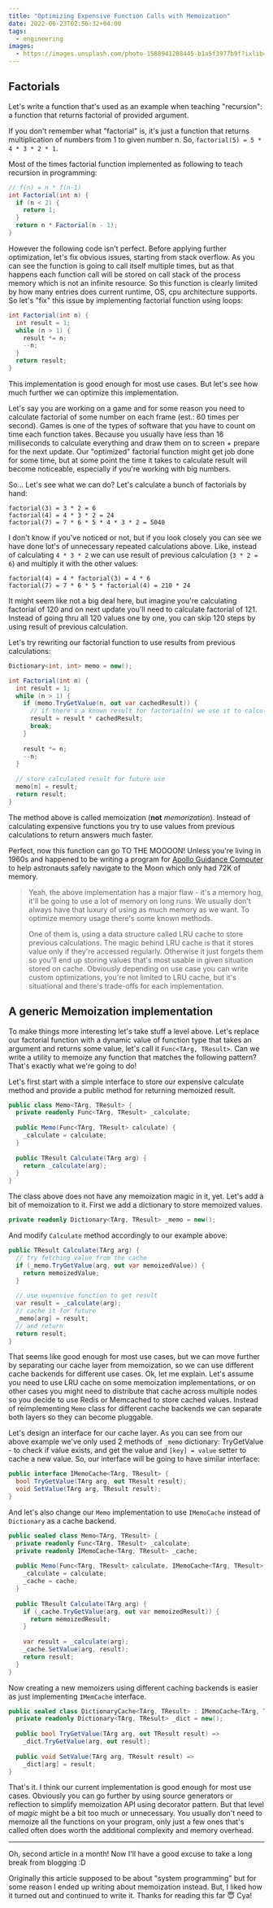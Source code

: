 ```yaml
---
title: "Optimizing Expensive Function Calls with Memoization"
date: 2022-06-23T02:56:32+04:00
tags:
  - engineering
images:
  - https://images.unsplash.com/photo-1588941288445-b1a5f3977b9f?ixlib=rb-1.2.1&ixid=MnwxMjA3fDB8MHxwaG90by1wYWdlfHx8fGVufDB8fHx8&auto=format&fit=crop&w=1740&q=80
---
```


## Factorials

Let's write a function that's used as an example when teaching "recursion": a function that returns factorial of provided argument.

If you don't remember what "factorial" is, it's just a function that returns multiplication of numbers from 1 to given number n. So, `factorial(5) = 5 * 4 * 3 * 2 * 1`.

Most of the times factorial function implemented as following to teach recursion in programming:

```csharp
// f(n) = n * f(n-1)
int Factorial(int n) {
  if (n < 2) {
    return 1;
  }
  return n * Factorial(n - 1);
}
```

However the following code isn't perfect. Before applying further optimization, let's fix obvious issues, starting from stack overflow. As you can see the function is going to call itself multiple times, but as that happens each function call will be stored on call stack of the process memory which is not an infinite resource. So this function is clearly limited by how many entries does current runtime, OS, cpu architecture supports. So let's "fix" this issue by implementing factorial function using loops:

```csharp 
int Factorial(int n) {
  int result = 1;
  while (n > 1) {
    result *= n;
    --n;
  }
  return result;
}
```

This implementation is good enough for most use cases. But let's see how much further we can optimize this implementation.

Let's say you are working on a game and for some reason you need to calculate factorial of some number on each frame (est.: 60 times per second). Games is one of the types of software that you have to count on time each function takes. Because you usually have less than 16 milliseconds to calculate everything and draw them on to screen + prepare for the next update. Our "optimized" factorial function might get job done for some time, but at some point the time it takes to calculate result will become noticeable, especially if you're working with big numbers.

So... Let's see what we can do? Let's calculate a bunch of factorials by hand:

```plain
factorial(3) = 3 * 2 = 6
factorial(4) = 4 * 3 * 2 = 24
factorial(7) = 7 * 6 * 5 * 4 * 3 * 2 = 5040
```

I don't know if you've noticed or not, but if you look closely you can see we have done lot's of unnecessary repeated calculations above. Like, instead of calculating `4 * 3 * 2` we can use result of previous calculation (`3 * 2 = 6`) and multiply it with the other values:

```plain
factorial(4) = 4 * factorial(3) = 4 * 6
factorial(7) = 7 * 6 * 5 * factorial(4) = 210 * 24 
```

It might seem like not a big deal here, but imagine you're calculating factorial of 120 and on next update you'll need to calculate factorial of 121. Instead of going thru all 120 values one by one, you can skip 120 steps by using result of previous calculation.

Let's try rewriting our factorial function to use results from previous calculations:

```csharp
Dictionary<int, int> memo = new();

int Factorial(int n) {
  int result = 1;
  while (n > 1) {
    if (memo.TryGetValue(n, out var cachedResult)) {
      // if there's a known result for factorial(n) we use it to calculate result
      result = result * cachedResult;
      break;
    }
    
    result *= n;
    --n;
  }
  
  // store calculated result for future use
  memo[n] = result;
  return result;
}
```

The method above is called memoization (**not** *memorization*). Instead of calculating expensive functions you try to use values from previous calculations to return answers much faster.

Perfect, now this function can go TO THE MOOOON! Unless you're living in 1960s and happened to be writing a program for [Apollo Guidance Computer](https://en.wikipedia.org/wiki/Apollo_Guidance_Computer) to help astronauts safely navigate to the Moon which only had 72K of memory. 

> Yeah, the above implementation has a major flaw - it's a memory hog, it'll be going to use a lot of memory on long runs. We usually don't always have that luxury of using as much memory as we want. To optimize memory usage there's some known methods.
>
> One of them is, using a data structure called LRU cache to store previous calculations. The magic behind LRU cache is that it stores value only if they're accessed regularly. Otherwise it just forgets them so you'll end up storing values that's most usable in given situation stored on cache. Obviously depending on use case you can write custom optimizations, you're not limited to LRU cache, but it's situational and there's trade-offs for each implementation.

## A generic Memoization implementation

To make things more interesting let's take stuff a level above. Let's replace our factorial function with a dynamic value of  function type that takes an argument and returns some value, let's call it `Func<TArg, TResult>`. Can we write a utility to memoize any function that matches the following pattern? That's exactly what we're going to do!

Let's first start with a simple interface to store our expensive calculate method and provide a public method for returning memoized result.

```csharp
public class Memo<TArg, TResult> {
  private readonly Func<TArg, TResult> _calculate;
  
  public Memo(Func<TArg, TResult> calculate) {
    _calculate = calculate;
  }
  
  public TResult Calculate(TArg arg) {
    return _calculate(arg);
  }
}
```

The class above does not have any memoization magic in it, yet. Let's add a bit of memoization to it. First we add a dictionary to store memoized values.

```csharp
private readonly Dictionary<TArg, TResult> _memo = new();
```

And modify `Calculate` method accordingly to our example above:

```csharp
public TResult Calculate(TArg arg) {
  // try fetching value from the cache
  if (_memo.TryGetValue(arg, out var memoizedValue)) {
    return memoizedValue;
  }
  
  // use expensive function to get result
  var result = _calculate(arg);
  // cache it for future
  _memo[arg] = result;
  // and return
  return result;
}
```

That seems like good enough for most use cases, but we can move further by separating our cache layer from memoization, so we can use different cache backends for different use cases. Ok, let me explain. Let's assume you need to use LRU cache on some memoization implementations, or on other cases you might need to distribute that cache across multiple nodes so you decide to use Redis or Memcached to store cached values. Instead of reimplementing `Memo` class for different cache backends we can separate both layers so they can become pluggable.

Let's design an interface for our cache layer. As you can see from our above example we've only used 2 methods of `_memo` dictionary: TryGetValue - to check if value exists, and get the value and `[key] = value` setter to cache a new value. So, our interface will be going to have similar interface:

```csharp
public interface IMemoCache<TArg, TResult> {
  bool TryGetValue(TArg arg, out TResult result);
  void SetValue(TArg arg, TResult result);
}
```

And let's also change our `Memo` implementation to use `IMemoCache` instead of `Dictionary` as a cache backend.

```csharp
public sealed class Memo<TArg, TResult> {
  private readonly Func<TArg, TResult> _calculate;
  private readonly IMemoCache<TArg, TResult> _cache;
  
  public Memo(Func<TArg, TResult> calculate, IMemoCache<TArg, TResult> cache) {
    _calculate = calculate;
    _cache = cache;
  }
  
  public TResult Calculate(TArg arg) {
    if (_cache.TryGetValue(arg, out var memoizedResult)) {
      return memoizedResult;
    }
    
    var result = _calculate(arg);
    _cache.SetValue(arg, result);
    return result;
  }
}
```

Now creating a new memoizers using different caching backends is easier as just implementing `IMemCache` interface.

```csharp
public sealed class DictionaryCache<TArg, TResult> : IMemoCache<TArg, TResult> {
  private readonly Dictionary<TArg, TResult> _dict = new();
  
  public bool TryGetValue(TArg arg, out TResult result) =>
    _dict.TryGetValue(arg, out result);
  
  public void SetValue(TArg arg, TResult result) =>
    _dict[arg] = result;
}
```

That's it. I think our current implementation is good enough for most use cases. Obviously you can go further by using source generators or reflection to simplify memoization API using decorator pattern. But that level of *magic* might be a bit too much or unnecessary. You usually don't need to memoize all the functions on your program, only just a few ones that's called often does worth the additional complexity and memory overhead.

---

Oh, second article in a month! Now I'll have a good excuse to take a long break from blogging :D

Originally this article supposed to be about "system programming" but for some reason I ended up writing about memoization instead. But, I liked how it turned out and continued to write it. Thanks for reading this far 😇 Cya!